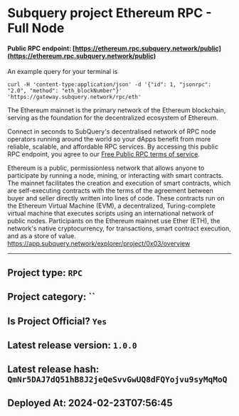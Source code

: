 # Subquery project Ethereum RPC - Full Node
####  **Public RPC endpoint**: [https://ethereum.rpc.subquery.network/public](https://ethereum.rpc.subquery.network/public)

An example query for your terminal is 
```
curl -H 'content-type:application/json' -d '{"id": 1, "jsonrpc": "2.0", "method": "eth_blockNumber"}' 'https://gateway.subquery.network/rpc/eth'
```

The Ethereum mainnet is the primary network of the Ethereum blockchain, serving as the foundation for the decentralized ecosystem of Ethereum.

Connect in seconds to SubQuery's decentralised network of RPC node operators running around the world so your dApps benefit from more reliable, scalable, and affordable RPC services. By accessing this public RPC endpoint, you agree to our [Free Public RPC terms of service](https://subquery.foundation/public-rpc-terms).

Ethereum is a public, permissionless network that allows anyone to participate by running a node, mining, or interacting with smart contracts. The mainnet facilitates the creation and execution of smart contracts, which are self-executing contracts with the terms of the agreement between buyer and seller directly written into lines of code. These contracts run on the Ethereum Virtual Machine (EVM), a decentralized, Turing-complete virtual machine that executes scripts using an international network of public nodes. Participants on the Ethereum mainnet use Ether (ETH), the network's native cryptocurrency, for transactions, smart contract execution, and as a store of value.
https://app.subquery.network/explorer/project/0x03/overview
____

## Project type: `RPC`

## Project category: ``

## Is Project Official? `Yes`

## Latest release version: `1.0.0`

## Latest release hash: `QmNr5DAJ7dQ51hB8J2jeQeSvvGwUQ8dFQYojvu9syMqMoQ`

## Deployed At: 2024-02-23T07:56:45